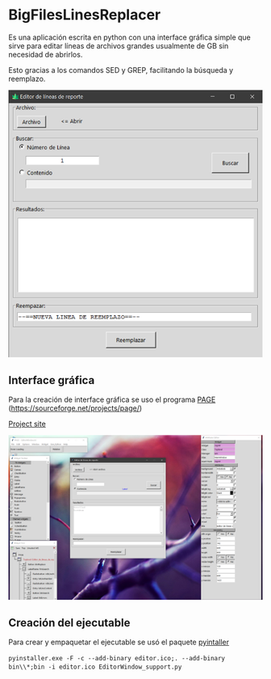 # BigFilesLinesReplacer

Es una aplicación escrita en python con una interface gráfica simple que sirve para editar líneas de archivos grandes usualmente de GB sin necesidad de abrirlos.

Esto gracias a los comandos SED y GREP, facilitando la búsqueda y reemplazo.

![](/img/screen01.png)

## Interface gráfica
Para la creación de interface gráfica se uso el programa [PAGE](https://sourceforge.net/projects/page/) (https://sourceforge.net/projects/page/)

[Project site](http://page.sourceforge.net/)

![](/img/screen_page.png)

## Creación del ejecutable
Para crear y empaquetar el ejecutable se usó el paquete [pyintaller](https://www.pyinstaller.org/)

`pyinstaller.exe -F -c --add-binary editor.ico;. --add-binary bin\\*;bin -i editor.ico EditorWindow_support.py`
